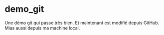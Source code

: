 # demo_git
Une démo git qui passe très bien.
Et maintenant est modifié depuis GitHub.
Mias aussi depuis ma machine local.
